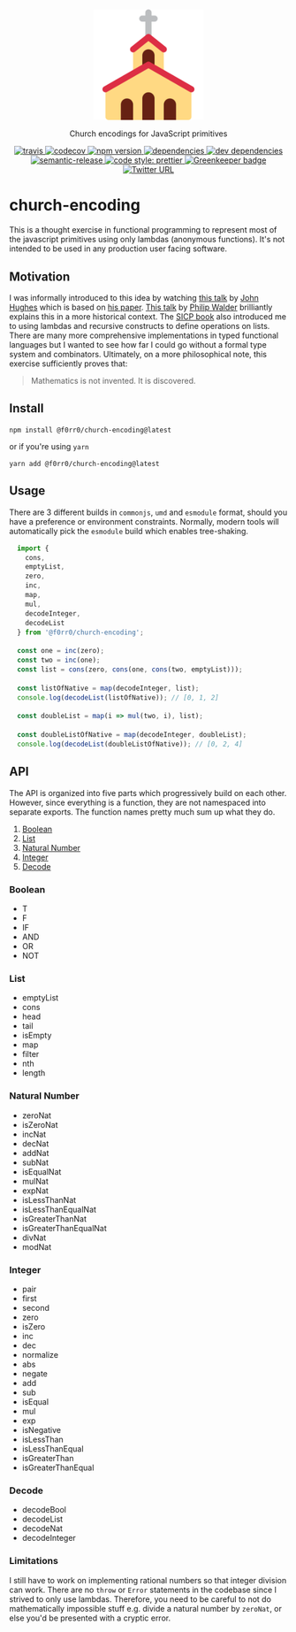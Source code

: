 <h3 align="center">
  <img align="center" src="assets/church.png" alt="Church logo" width=200
  />
</h3>
<p align="center">
Church encodings for JavaScript primitives
</p>
<p align="center">
  <a href="https://travis-ci.org/f0rr0/church-encoding">
    <img
      src="https://img.shields.io/travis/f0rr0/church-encoding.svg?style=flat"
      alt="travis"
      height="20"
    >
  </a>
  <a href="https://codecov.io/gh/f0rr0/church-encoding">
    <img
      src="https://img.shields.io/codecov/c/github/f0rr0/church-encoding.svg?style=flat"
      alt="codecov"
      height="20"
    >
  </a>
  <a href="https://www.npmjs.com/package/@f0rr0/church-encoding">
    <img
      src="https://img.shields.io/npm/v/@f0rr0/church-encoding.svg?style=flat"
      alt="npm version"
      height="20"
    >
  </a>
  <a href="https://david-dm.org/f0rr0/church-encoding">
    <img
      src="https://david-dm.org/f0rr0/church-encoding/status.svg?style=flat"
      alt="dependencies"
      height="20"
    >
  </a>
  <a href="https://david-dm.org/f0rr0/church-encoding?type=dev">
    <img
      src="https://david-dm.org/f0rr0/church-encoding/dev-status.svg?style=flat"
      alt="dev dependencies"
      height="20"
    >
  </a>
  <a href="https://github.com/semantic-release/semantic-release">
    <img
      src="https://img.shields.io/badge/%20%20%F0%9F%93%A6%F0%9F%9A%80-semantic--release-e10079.svg?style=flat"
      alt="semantic-release"
      height="20"
    >
  </a>
  <a href="https://github.com/prettier/prettier">
    <img
      src="https://img.shields.io/badge/code_style-prettier-ff69b4.svg?style=flat"
      alt="code style: prettier"
      height="20"
    >
  </a>
  <a href="https://greenkeeper.io/">
    <img
      src="https://badges.greenkeeper.io/f0rr0/church-encoding.svg?style=flat"
      alt="Greenkeeper badge"
    >
  </a>
  <a href="https://twitter.com/f0rr0">
    <img
      src="https://img.shields.io/twitter/url/https/twitter.com/f0rr0.svg?style=social&label=Follow%20%40f0rr0"
      alt="Twitter URL"
    >
  </a>
</p>

# church-encoding

This is a thought exercise in functional programming to represent most of the javascript primitives using only lambdas (anonymous functions). It's not intended to be used in any production user facing software.

## Motivation

I was informally introduced to this idea by watching [this talk](https://www.youtube.com/watch?v=XrNdvWqxBvA) by [John Hughes](http://www.cse.chalmers.se/~rjmh/) which is based on [his paper](https://www.cs.kent.ac.uk/people/staff/dat/miranda/whyfp90.pdf). [This talk](https://www.youtube.com/watch?v=IOiZatlZtGU) by [Philip Walder](http://www.philip-walder.com/) brilliantly explains this in a more historical context. The [SICP book](https://mitpress.mit.edu/sicp/full-text/book/book.html) also introduced me to using lambdas and recursive constructs to define operations on lists. There are many more comprehensive implementations in typed functional languages but I wanted to see how far I could go without a formal type system and combinators. Ultimately, on a more philosophical note, this exercise sufficiently proves that:

> Mathematics is not invented. It is discovered.

## Install

```
npm install @f0rr0/church-encoding@latest
```
or if you're using `yarn`
```
yarn add @f0rr0/church-encoding@latest
```

## Usage
There are 3 different builds in `commonjs`, `umd` and `esmodule` format, should you have a preference or environment constraints. Normally, modern tools will automatically pick the `esmodule` build which enables tree-shaking.
```js
  import {
    cons,
    emptyList,
    zero,
    inc,
    map,
    mul,
    decodeInteger,
    decodeList
  } from '@f0rr0/church-encoding';

  const one = inc(zero);
  const two = inc(one);
  const list = cons(zero, cons(one, cons(two, emptyList)));
  
  const listOfNative = map(decodeInteger, list);
  console.log(decodeList(listOfNative)); // [0, 1, 2]
  
  const doubleList = map(i => mul(two, i), list);
  
  const doubleListOfNative = map(decodeInteger, doubleList);
  console.log(decodeList(doubleListOfNative)); // [0, 2, 4]
```
## API

The API is organized into five parts which progressively build on each other. However, since everything is a function, they are not namespaced into separate exports. The function names pretty much sum up what they do.

1.  [Boolean](#boolean)
2.  [List](#list)
3.  [Natural Number](#natural-number)
4.  [Integer](#integer)
5.  [Decode](#decode)

### Boolean

* T
* F
* IF
* AND
* OR
* NOT

### List

* emptyList
* cons
* head
* tail
* isEmpty
* map
* filter
* nth
* length

### Natural Number

* zeroNat
* isZeroNat
* incNat
* decNat
* addNat
* subNat
* isEqualNat
* mulNat
* expNat
* isLessThanNat
* isLessThanEqualNat
* isGreaterThanNat
* isGreaterThanEqualNat
* divNat
* modNat

### Integer

* pair
* first
* second
* zero
* isZero
* inc
* dec
* normalize
* abs
* negate
* add
* sub
* isEqual
* mul
* exp
* isNegative
* isLessThan
* isLessThanEqual
* isGreaterThan
* isGreaterThanEqual

### Decode

* decodeBool
* decodeList
* decodeNat
* decodeInteger

### Limitations

I still have to work on implementing rational numbers so that integer division can work. There are no `throw` or `Error` statements in the codebase since I strived to only use lambdas. Therefore, you need to be careful to not do mathematically impossible stuff e.g. divide a natural number by `zeroNat`, or else you'd be presented with a cryptic error.
